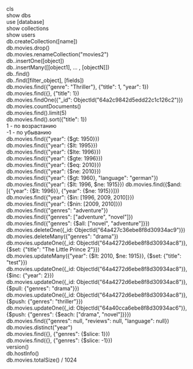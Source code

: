 cls<br/>
show dbs<br/>
use [database]<br/>
show collections<br/>
show users<br/>
db.createCollection([name])<br/>
db.movies.drop()<br/>
db.movies.renameCollection("movies2")<br/>
db.<collection>.insertOne([object])<br/>
db.<collection>.insertMany([[object1], ... , [objectN]]) <br/>
db.<collection>.find()<br/>
db.<collection>.find([filter_object], [fields]) <br/>
	db.movies.find({"genre": "Thriller"}, {"title": 1, "year": 1})<br/>
	db.movies.find({}, {"title": 1})<br/>
db.movies.findOne({"_id": ObjectId("64a2c9842d5edd22c1c126c2")})<br/>
db.movies.countDocuments()<br/>
db.movies.find().limit(5)<br/>
db.movies.find().sort({"title": 1})<br/>
	1 - по возрастанию<br/>
	-1 - по убыванию<br/>
db.movies.find({"year": {$gt: 1950}})<br/>
db.movies.find({"year": {$lt: 1995}})<br/>
db.movies.find({"year": {$lte: 1996}})<br/>
db.movies.find({"year": {$gte: 1996}})<br/>
db.movies.find({"year": {$eq: 2010}})<br/>
db.movies.find({"year": {$ne: 2010}})<br/>
db.movies.find({"year": {$gt: 1960}, "language": "german"})<br/>
db.movies.find({"year": {$lt: 1996, $ne: 1915}})
db.movies.find({$and: [{"year": {$lt: 1996}}, {"year": {$ne: 1915}}]})<br/>
db.movies.find({"year": {$in: [1996, 2009, 2010]}})<br/>
db.movies.find({"year": {$nin: [2009, 2010]}})<br/>
db.movies.find({"genres": "adventure"})<br/>
db.movies.find({"genres": ["adventure", "novel"]})<br/>
db.movies.find({"genres": {$all: ["novel", "adventure"]}})<br/>
db.movies.deleteOne({_id: ObjectId("64a427c36ebe8f8d30934ac9")})<br/>
db.movies.deleteMany({"genres": "drama"})<br/>
db.movies.updateOne({_id: ObjectId("64a4272d6ebe8f8d30934ac8")}, {$set: {"title": "The Little Prince 2"}})<br/>
db.movies.updateMany({"year": {$lt: 2010, $ne: 1915}}, {$set: {"title": "test"}})<br/>
db.movies.updateOne({_id: ObjectId("64a4272d6ebe8f8d30934ac8")}, {$inc: {"year": 2}})<br/>
db.movies.updateOne({_id: ObjectId("64a4272d6ebe8f8d30934ac8")}, {$pull: {"genres": "drama"}})<br/>
db.movies.updateOne({_id: ObjectId("64a4272d6ebe8f8d30934ac8")}, {$push: {"genres": "thriller"}})<br/>
db.movies.updateOne({_id: ObjectId("64a40cca6ebe8f8d30934ac6")}, {$push: {"genres": {$each: ["drama", "novel"]}}})<br/>
db.movies.find({"genres": null, "reviews": null, "language": null})<br/>
db.movies.distinct("year")<br/>
db.movies.find({}, {"genres": {$slice: 1}})<br/>
db.movies.find({}, {"genres": {$slice: -1}})<br/>
version()<br/>
db.hostInfo()<br/>
db.movies.totalSize() / 1024
